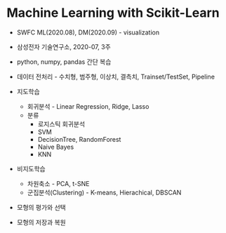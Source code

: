 # Machine Learning with Scikit-Learn

* SWFC ML(2020.08), DM(2020.09) - visualization
* 삼성전자 기술연구소, 2020-07, 3주
* python, numpy, pandas 간단 복습
* 데이터 전처리 - 수치형, 범주형, 이상치, 결측치, Trainset/TestSet, Pipeline
* 지도학습
  * 회귀분석 - Linear Regression, Ridge, Lasso
  * 분류
    * 로지스틱 회귀분석
    * SVM
    * DecisionTree, RandomForest
    * Naive Bayes
    * KNN
* 비지도학습
  * 차원축소 - PCA, t-SNE
  * 군집분석(Clustering) - K-means, Hierachical, DBSCAN
  
* 모형의 평가와 선택
  
* 모형의 저장과 복원
